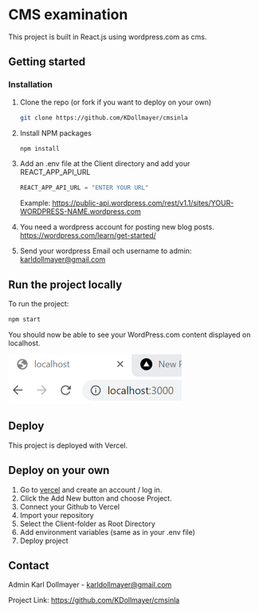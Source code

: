 # CMS examination

This project is built in React.js using wordpress.com as cms.

## Getting started

### Installation


1. Clone the repo (or fork if you want to deploy on your own)
   ```sh
   git clone https://github.com/KDollmayer/cmsinla
   ```
2. Install NPM packages
   ```sh
   npm install
   ```
3. Add an .env file at the Client directory and add your REACT_APP_API_URL
   ```js
   REACT_APP_API_URL = "ENTER YOUR URL"
   ```
   Example: https://public-api.wordpress.com/rest/v1.1/sites/YOUR-WORDPRESS-NAME.wordpress.com
   
4. You need a wordpress account for posting new blog posts. https://wordpress.com/learn/get-started/

6. Send your wordpress Email och username to admin:  karldollmayer@gmail.com

## Run the project locally

To run the project:

```js
npm start
```

You should now be able to see your WordPress.com content displayed on localhost.

![localhost](localhost.png)

## Deploy

This project is deployed with Vercel.

## Deploy on your own

1. Go to [vercel](vercel.com) and create an account / log in.
2. Click the Add New button and choose Project.
3. Connect your Github to Vercel
4. Import your repository
5. Select the Client-folder as Root Directory
6. Add environment variables (same as in your .env file)
7. Deploy project

## Contact

Admin Karl Dollmayer - karldollmayer@gmail.com

Project Link: https://github.com/KDollmayer/cmsinla 
